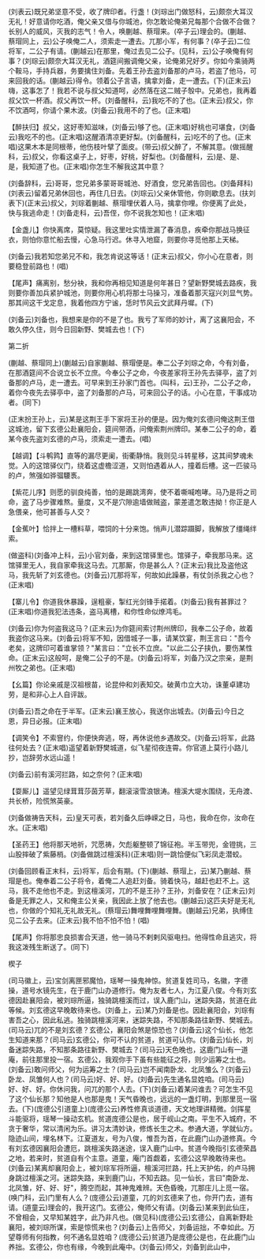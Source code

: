 <!-- { "loadSidebar": true } -->
(刘表云)既兄弟坚意不受，收了牌印者。行盏！(刘琮出门做怒科，云)颇奈大耳汉无礼！好意请你吃酒，俺父亲又借与你城池，你怎敢论俺弟兄每那个合做不合做？长别人的威风，灭我的志气！令人，唤蒯越、蔡瑁来。(卒子云)理会的。(蒯越、蔡瑁同上，云)公子唤俺二人，须索走一遭去。兀那小军，有何事？(卒子云)二位将军，二公子有请。(蒯越云)在那里，俺过去见二公子。(见科，云)公子唤俺有何事？(刘琮云)颇奈大耳汉无礼，酒筵间搬调俺父亲，论俺弟兄好歹。你如今乘骑两个鞍马，手持兵器，务要擒住刘备。先着王孙去盗刘备那的卢马，若盗了他马，可来回我的话。(蒯越云)得令。领着公子言语，擒拿刘备，走一遭去。(下)(正末云)嗨，这事怎了！我若不说与叔父知道呵，必然落在这二贼子彀中。兄弟也，我再着叔父饮一杯酒。叔父再饮一杯。(刘备醒科，云)我吃不的了也。(正末云)叔父，你不饮酒呵，你请个果木波。(刘备云)我用不的了也。(正末唱)

【醉扶归】叔父，这好枣知滋味，(刘备云)够了也。(正末唱)好桃也可堪食，(刘备云)我吃不的也。(正末唱)这醒酒清凉更好梨。(刘备醒科，云)吃不的了也。(正末唱)这果木本是同根蒂，他伤枝叶擘了面皮。(带云)叔父醉了，不解其意。(做摇醒科，云)叔父，你看这桌子上，好枣，好桃，好梨也。(刘备醒科，云)是、是、是，我知道了也。(正末唱)你怎生不解我这其中意？

(刘备辞科，云)哥哥，您兄弟多蒙哥哥城池、好酒食，您兄弟告回也。(刘备拜科)(刘表云)留着兄弟休回也，再住几日去。(刘琮云)父亲休管他，你则歇息去。(扶刘表下)(正末云)叔父，刘琮着蒯越、蔡瑁埋伏着人马，擒拿你哩。你便离了此处，快与我逃命走！(刘备走科，云)吾侄，你不说我怎知也！(正末唱)

【金盏儿】你快离席，莫惊疑。我这里吐实情泄漏了春消息，疾牵你那战马换征衣，则怕你意忙船去慢，心急马行迟。休寻入地窟，则要你寻觅他那上天梯。

(刘备云)我若知您弟兄不和，我怎肯说这等话！(正末云)叔父，你小心在意者，则要稳登前路也！(唱)

【尾声】痛离别，愁分袂，我和你再相见知道是何年甚日？望新野樊城去路疾，我则要你善加兵紧护城池，则要你用心机将那士马操习，准备着那灭寇兴刘显气势。那其间这干戈定息，我着他四方宁谧，恁时节风云文武拜丹墀。(下)

(刘备云)刘备也，我想来是你的不是了也。我亏了军师的妙计，离了这襄阳会，不敢久停久住，则今日回新野、樊城去也！(下)

第二折

(蒯越、蔡瑁同上)(蒯越云)自家蒯越、蔡瑁便是。奉二公子刘琮之命，今有刘备，在那酒筵间不合说立长不立庶。今奉公子之命，今夜差家将王孙先去驿亭，盗了刘备那的卢马，走一遭去。可早来到王孙家门首也。(叫科，云)王孙，二公子之命，着你今夜先去驿亭中，盗了刘备那的卢马，可来回公子的话。小心在意，干事成功者。(同下)

(正末扮王孙上，云)某是这荆王手下家将王孙的便是。因为俺刘玄德问俺这荆王借这城池，留下玄德公赴襄阳会，筵间带酒，问俺索荆州牌印。某奉二公子的命，着某今夜先盗刘玄德的卢马，须索走一遭去。(唱)

【越调】【斗鹌鹑】直等的漏尽更阑，街衢静悄。我则见斗转星移，这其间梦魂未觉。入的这馆驿仪门，绕着这虚檐涩道，又则怕遇着从人，撞着后槽。这一匹骏马的卢，煞强如骅骝騕褭。

【紫花儿序】则愿的驯良纯善，怕的是踢跳湾奔，使不着嘶喊咆哮。马乃是将之司命，盗了马步骤难熬。量度，又不是穴隙逾墙做贼盗，蒙差遣怎敢违拗！你正是人急偎亲，他可甚善与人交？

【金蕉叶】恰拌上一槽料草，喂饲的十分来饱。悄声儿潜踪蹑脚，我解放了缰绳绊索。

(做盗科)(刘备冲上科，云)小官刘备，来到这馆驿里也。馆驿子，牵我那马来。这馆驿里无人，我自家牵我这马去。兀那厮，你是甚么人？(正末云)我比及盗他这马，我先斩了刘玄德也。(刘备云)兀那将军，何故如此躁暴，有仗剑杀我之心也？(正末唱)

【寨儿令】你道我休暴躁，逞粗豪，掣红光剑锋手掿着。(刘备云)我有甚罪过？(正末唱)你道我犯法违条，盗马离槽，和你性命似燎鸿毛。

(刘备云)你为何盗我这马？(正末云)为你筵间索讨荆州牌印，我奉二公子命，故着我盗你这马来。(刘备云)将军不知，因借城子一事，请某饮宴，荆王言曰："吾今老矣，这牌印可着谁掌领？"某言曰："立长不立庶。"以此二公子挟仇，要伤某性命。(正末云)这般呵，是俺二公子的不是。(刘备云)将军，刘备乃汉之宗亲，是荆州牧之弟也。(正末唱)

【幺篇】你论亲戚是汉祖根苗，论昆仲和刘表知交。破黄巾立大功，诛董卓建功劳，是和非心上人自评跋。

(刘备云)吾之命在于半军。(正末云)襄王放心，我送你出城去。(刘备云)今日之恩，异日必报。(正末唱)

【调笑令】不索窨约，你便快奔逃，呀，再休说他乡遇故交。(刘备云)将军，此路往何处去？(正末唱)遥望着新野樊城道，似飞星彻夜连霄。你官道上莫行小路儿抄，岂辞劳水远山遥！

(刘备云)前有溪河拦路，如之奈何？(正末唱)

【耍厮儿】遥望见绿茸茸莎茵芳草，翻滚滚雪浪银涛。檀溪大堤水围绕，无舟渡、共长桥，险慌煞英豪。

(刘备做祷告天科，云)皇天可表，若刘备久后峥嵘之日，马也，我命在你，汝命在水。(正末唱)

【圣药王】他将那天地祈，咒愿祷，欠彪躯整顿了锦征袍。半玉带兜，金镫挑，三山股摔破了紫藤梢。(刘备做跳过檀溪科)(正末唱)则一跳恰便似飞彩凤走潜蛟。

(刘备回顾看正末科，云)将军，后会有期。(下)(蒯越、蔡瑁上，云)某乃蒯越、蔡瑁是也。俺奉着二公子将令，着俺二人追赶刘备。骑着快马，越赶也赶不上。这马，我不走他也不走。到这檀溪河，兀的不是王孙？王孙，刘备安在？(正末云)刘备是无罪之人，又和俺主公关亲，我因此上放了他去也。(蒯越云)这匹夫好是无礼也，你做的个知礼无礼故无礼。(蔡瑁云)舞哩舞哩舞哩舞。(蒯越云)兄弟，执缚住见二公子去来。(正末云)我不怕不怕不怕！(唱)

【尾声】你将那忠良损害合天道，他一骑马不剌剌风驱电扫。他得性命且逃灾，将我这泼残生断送了。(同下)

楔子

(司马徽上，云)宝剑离匣邪魔怕，瑶琴一操鬼神惊。贫道复姓司马，名徽，字德操，道号水镜先生，在于鹿门山办道修行。俺为友者七人，为江夏八俊。今有刘玄德因赴襄阳会，被刘琮所逼，独骑跳檀溪而过，误入鹿门山，迷踪失路，贫道在此等候。刘玄德这早晚敢待来也。(刘备上，云)某乃刘备是也。因赴襄阳会，刘琮有害吾之心，因此私逃。独骑跳檀溪河来，迷踪失路，不知那条路往新野、樊城去。(司马云)兀的不是刘玄德？玄德公，襄阳会煞是惊恐也？(刘备云)这个仙长，他怎生知道来那？(司马云)玄德公，你可不认的贫道，贫道可认你。(刘备云)仙长，刘备迷踪失路，不知那条路往新野、樊城去？(司马云)天色晚也，这鹿门山有一道庵，前往那里投一宿。玄德公，我观你手下虽有些能征之将，则少运筹之士也。(刘备云)敢问师父，何为运筹之士？(司马云)岂不闻南卧龙、北凤雏么？(刘备云)卧龙、凤雏何人也？(司马云)好、好、好。(刘备云)先生通名显姓咱。(司马云)好、好、好。你休问我，问兀的那个人去。(下)(刘备云)着某问谁去？可怎生不见了这个仙长那？知他是人也那是鬼！天气昏晚也，远远的一盏灯明，到那里觅一宿去。(下)(庞德公引道童上)(庞德公云)养性修真谈道德，天文地理讲精微。剑挥星斗能驱将，瑶琴一操动玄机。贫道庞德公是也，居于岘山之南。平生不入城府，不贪于奢华，常以清闲为乐。讲习太清妙诀，修炼长生之术。参通大道，学就仙方。隐迹山间，埋名林下。江夏道友，号为八俊，惟吾为首，在此鹿门山办道修真。今有刘玄德因襄阳会遭厄，跳檀溪失路迷途，误入鹿门山中。贫道今晚指引玄德荣昌之地，若来时，贫道自有个主意。道童，庵门首觑着，玄德公这早晚敢待来也。(刘备云)某离却襄阳会上，被刘琮军将所逼，檀溪河拦路，托上天护佑，的卢马拥身跳过檀溪之河。迷踪失路，来到鹿门山，不知去路。见一仙长，言曰"南卧龙、北凤雏，好、好、好"，腾空而起，其神鬼难辨。天色昏晚，兀那庄儿上觅一宿。(唤门科，云)门里有人么？(庞德公云)道童，兀的刘玄德来了也，你开门去，道有请。(道童云)理会的，我开这门。玄德公，俺师父有请。(刘备云)某来到此仙庄，不曾相会，又早知某姓字，此乃非凡也。(做见科)(庞德公云)玄德公，自离新野赴襄阳，被刘琮所谋，索是惊慌来也？(刘备云)上告师父，刘备运拙，不幸如此。万望尊师有何指教，何不通名显姓咱？(庞德公云)贫道乃是庞德公是也，在此鹿门山养拙。玄德公，你也有缘，今晚到此庵中。(刘备云)师父，刘备到此山中，
